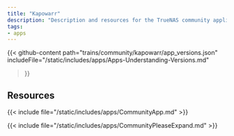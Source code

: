 ```yaml
---
title: "Kapowarr"
description: "Description and resources for the TrueNAS community application called Kapowarr."
tags:
- apps
---
```


{{< github-content 
    path="trains/community/kapowarr/app_versions.json"
	includeFile="/static/includes/apps/Apps-Understanding-Versions.md"
>}}

## Resources

{{< include file="/static/includes/apps/CommunityApp.md" >}}

{{< include file="/static/includes/apps/CommunityPleaseExpand.md" >}}

<!--
<div class="docs-sections">

{{< doc-card title="<appname> Deployments" link="/resources/"
descr="How to deploy and configure the <appname> app." >}}

</div>
-->
